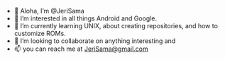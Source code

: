 - 👋 Aloha, I’m @JeriSama
- 👀 I’m interested in all things Android and Google.
- 🌱 I’m currently learning UNIX, about creating repositories, and how to customize ROMs.
- 💞️ I’m looking to collaborate on anything interesting and 
- 📫 you can reach me at JeriSama@gmail.com

<!---
JeriSama/JeriSama is a ✨ special ✨ repository because its `README.md` (this file) appears on your GitHub profile.
You can click the Preview link to take a look at your changes.
--->
